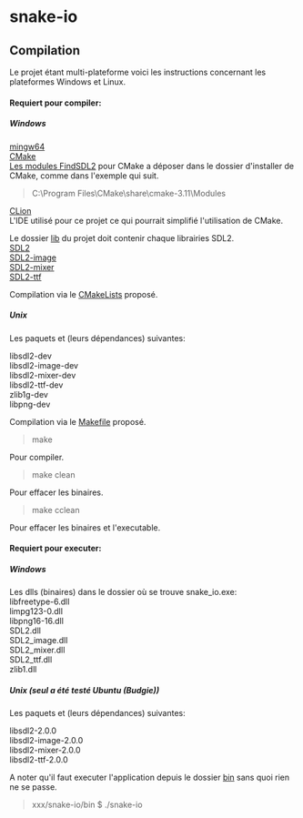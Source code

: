 # snake-io

## Compilation

Le projet étant multi-plateforme voici les instructions concernant les plateformes Windows et Linux.

#### Requiert pour compiler:

##### Windows

[mingw64](https://sourceforge.net/projects/mingw-w64/)  
[CMake](https://cmake.org/)  
[Les modules FindSDL2](https://github.com/tcbrindle/sdl2-cmake-scripts) pour CMake a déposer dans le dossier d'installer de CMake,
comme dans l'exemple qui suit.
> C:\Program Files\CMake\share\cmake-3.11\Modules

[CLion](https://www.jetbrains.com/clion/)  
L'IDE utilisé pour ce projet ce qui pourrait simplifié l'utilisation de CMake.

Le dossier [lib](lib) du projet doit contenir chaque librairies SDL2.   
[SDL2](https://www.libsdl.org/release/SDL2-devel-2.0.8-mingw.tar.gz)  
[SDL2-image](https://www.libsdl.org/projects/SDL_image/release/SDL2_image-devel-2.0.3-mingw.tar.gz)  
[SDL2-mixer](https://www.libsdl.org/projects/SDL_mixer/release/SDL2_mixer-devel-2.0.2-mingw.tar.gz)  
[SDL2-ttf](https://www.libsdl.org/projects/SDL_ttf/release/SDL2_ttf-devel-2.0.14-mingw.tar.gz)

Compilation via le [CMakeLists](CMakeLists.txt) proposé.

##### Unix
 
Les paquets et (leurs dépendances) suivantes:

libsdl2-dev  
libsdl2-image-dev  
libsdl2-mixer-dev  
libsdl2-ttf-dev  
zlib1g-dev  
libpng-dev

Compilation via le [Makefile](Makefile) proposé.

> make

Pour compiler.

> make clean

Pour effacer les binaires.

> make cclean

Pour effacer les binaires et l'executable.

#### Requiert pour executer:

##### Windows

Les dlls (binaires) dans le dossier où se trouve snake_io.exe:  
libfreetype-6.dll  
limpg123-0.dll  
libpng16-16.dll  
SDL2.dll  
SDL2_image.dll  
SDL2_mixer.dll  
SDL2_ttf.dll  
zlib1.dll  

##### Unix (seul a été testé Ubuntu (Budgie))

Les paquets et (leurs dépendances) suivantes:

libsdl2-2.0.0  
libsdl2-image-2.0.0  
libsdl2-mixer-2.0.0  
libsdl2-ttf-2.0.0

A noter qu'il faut executer l'application depuis le dossier [bin](bin) sans quoi rien ne se passe.  
> xxx/snake-io/bin $ ./snake-io
